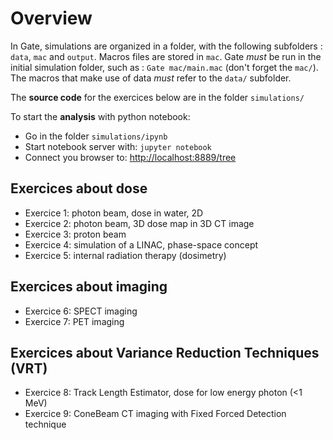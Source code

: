 # Overview

In Gate, simulations are organized in a folder, with the following subfolders : `data`, `mac` and `output`. Macros files are stored in `mac`. Gate _must_ be run in the initial simulation folder, such as : `Gate mac/main.mac` \(don't forget the `mac/`\). The macros that make use of data _must_ refer to the `data/` subfolder.

The **source code** for the exercices below are in the folder `simulations/`

To start the  **analysis** with python notebook: 

* Go in the folder `simulations/ipynb`
* Start notebook server with: `jupyter notebook`
* Connect you browser to: [http://localhost:8889/tree](http://localhost:8889/tree) 

## Exercices about dose

* Exercice 1: photon beam, dose in water, 2D
* Exercice 2: photon beam, 3D dose map in 3D CT image
* Exercice 3: proton beam
* Exercice 4: simulation of a LINAC, phase-space concept
* Exercice 5: internal radiation therapy \(dosimetry\)

## Exercices about imaging

* Exercice 6: SPECT imaging
* Exercice 7: PET imaging

## Exercices about Variance Reduction Techniques \(VRT\)

* Exercice 8: Track Length Estimator, dose for low energy photon \(&lt;1 MeV\)
* Exercice 9: ConeBeam CT imaging with Fixed Forced Detection technique



